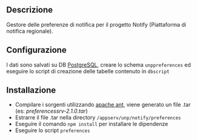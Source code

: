 ## Descrizione

Gestore delle preferenze di notifica per il progetto Notify (Piattaforma di notifica regionale).

## Configurazione

I dati sono salvati su DB [PostgreSQL](https://www.postgresql.org/), creare lo schema `unppreferences` ed eseguire lo script di creazione delle tabelle contenuto in `dbscript` 

## Installazione

* Compilare i sorgenti utilizzando [apache ant](https://ant.apache.org/), viene generato un file .tar (es: _preferencessrv-2.1.0.tar_)
* Estrarre il file .tar nella directory `/appserv/unp/notify/preferences`
* Eseguire il comando `npm install` per installare le dipendenze
* Eseguire lo script `preferences`
